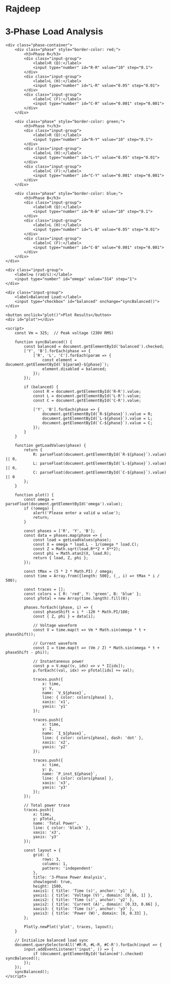 # Rajdeep
<!DOCTYPE html>
<html>
<head>
    <title>3-Phase Power Analysis</title>
    <script src="https://cdn.plot.ly/plotly-2.20.0.min.js"></script>
    <style>
        body { font-family: Arial, sans-serif; margin: 20px; }
        .phase-container { display: flex; gap: 20px; margin-bottom: 20px; }
        .phase { border: 1px solid #ccc; padding: 15px; border-radius: 5px; }
        .input-group { margin: 10px 0; }
        label { display: inline-block; width: 60px; }
        input { width: 80px; padding: 5px; }
        #plot { width: 100%; height: 1500px; }
        button { padding: 10px 20px; margin: 10px 0; }
    </style>
</head>
<body>
    <h1>3-Phase Load Analysis</h1>
    
    <div class="phase-container">
        <div class="phase" style="border-color: red;">
            <h3>Phase R</h3>
            <div class="input-group">
                <label>R (Ω):</label>
                <input type="number" id="R-R" value="10" step="0.1">
            </div>
            <div class="input-group">
                <label>L (H):</label>
                <input type="number" id="L-R" value="0.05" step="0.01">
            </div>
            <div class="input-group">
                <label>C (F):</label>
                <input type="number" id="C-R" value="0.001" step="0.001">
            </div>
        </div>
        
        <div class="phase" style="border-color: green;">
            <h3>Phase Y</h3>
            <div class="input-group">
                <label>R (Ω):</label>
                <input type="number" id="R-Y" value="10" step="0.1">
            </div>
            <div class="input-group">
                <label>L (H):</label>
                <input type="number" id="L-Y" value="0.05" step="0.01">
            </div>
            <div class="input-group">
                <label>C (F):</label>
                <input type="number" id="C-Y" value="0.001" step="0.001">
            </div>
        </div>
        
        <div class="phase" style="border-color: blue;">
            <h3>Phase B</h3>
            <div class="input-group">
                <label>R (Ω):</label>
                <input type="number" id="R-B" value="10" step="0.1">
            </div>
            <div class="input-group">
                <label>L (H):</label>
                <input type="number" id="L-B" value="0.05" step="0.01">
            </div>
            <div class="input-group">
                <label>C (F):</label>
                <input type="number" id="C-B" value="0.001" step="0.001">
            </div>
        </div>
    </div>

    <div class="input-group">
        <label>ω (rad/s):</label>
        <input type="number" id="omega" value="314" step="1">
    </div>
    
    <div class="input-group">
        <label>Balanced Load:</label>
        <input type="checkbox" id="balanced" onchange="syncBalanced()">
    </div>
    
    <button onclick="plot()">Plot Results</button>
    <div id="plot"></div>

    <script>
        const Vm = 325;  // Peak voltage (230V RMS)
        
        function syncBalanced() {
            const balanced = document.getElementById('balanced').checked;
            ['Y', 'B'].forEach(phase => {
                ['R', 'L', 'C'].forEach(param => {
                    const element = document.getElementById(`${param}-${phase}`);
                    element.disabled = balanced;
                });
            });

            if (balanced) {
                const R = document.getElementById('R-R').value;
                const L = document.getElementById('L-R').value;
                const C = document.getElementById('C-R').value;
                
                ['Y', 'B'].forEach(phase => {
                    document.getElementById(`R-${phase}`).value = R;
                    document.getElementById(`L-${phase}`).value = L;
                    document.getElementById(`C-${phase}`).value = C;
                });
            }
        }

        function getLoadValues(phase) {
            return {
                R: parseFloat(document.getElementById(`R-${phase}`).value) || 0,
                L: parseFloat(document.getElementById(`L-${phase}`).value) || 0,
                C: parseFloat(document.getElementById(`C-${phase}`).value) || 0
            };
        }

        function plot() {
            const omega = parseFloat(document.getElementById('omega').value);
            if (!omega) {
                alert('Please enter a valid ω value');
                return;
            }

            const phases = ['R', 'Y', 'B'];
            const data = phases.map(phase => {
                const load = getLoadValues(phase);
                const X = omega * load.L - 1/(omega * load.C);
                const Z = Math.sqrt(load.R**2 + X**2);
                const phi = Math.atan2(X, load.R);
                return { load, Z, phi };
            });

            const tMax = (5 * 2 * Math.PI) / omega;
            const time = Array.from({length: 500}, (_, i) => tMax * i / 500);

            const traces = [];
            const colors = { R: 'red', Y: 'green', B: 'blue' };
            const pTotal = new Array(time.length).fill(0);

            phases.forEach((phase, i) => {
                const phaseShift = i * -120 * Math.PI/180;
                const { Z, phi } = data[i];
                
                // Voltage waveform
                const V = time.map(t => Vm * Math.sin(omega * t + phaseShift));
                
                // Current waveform
                const I = time.map(t => (Vm / Z) * Math.sin(omega * t + phaseShift - phi));
                
                // Instantaneous power
                const p = V.map((v, idx) => v * I[idx]);
                p.forEach((val, idx) => pTotal[idx] += val);

                traces.push({
                    x: time,
                    y: V,
                    name: `V_${phase}`,
                    line: { color: colors[phase] },
                    xaxis: 'x1',
                    yaxis: 'y1'
                });

                traces.push({
                    x: time,
                    y: I,
                    name: `I_${phase}`,
                    line: { color: colors[phase], dash: 'dot' },
                    xaxis: 'x2',
                    yaxis: 'y2'
                });

                traces.push({
                    x: time,
                    y: p,
                    name: `P_inst_${phase}`,
                    line: { color: colors[phase] },
                    xaxis: 'x3',
                    yaxis: 'y3'
                });
            });

            // Total power trace
            traces.push({
                x: time,
                y: pTotal,
                name: 'Total Power',
                line: { color: 'black' },
                xaxis: 'x3',
                yaxis: 'y3'
            });

            const layout = {
                grid: {
                    rows: 3,
                    columns: 1,
                    pattern: 'independent'
                },
                title: '3-Phase Power Analysis',
                showlegend: true,
                height: 1500,
                xaxis1: { title: 'Time (s)', anchor: 'y1' },
                yaxis1: { title: 'Voltage (V)', domain: [0.66, 1] },
                xaxis2: { title: 'Time (s)', anchor: 'y2' },
                yaxis2: { title: 'Current (A)', domain: [0.33, 0.66] },
                xaxis3: { title: 'Time (s)', anchor: 'y3' },
                yaxis3: { title: 'Power (W)', domain: [0, 0.33] },
            };

            Plotly.newPlot('plot', traces, layout);
        }

        // Initialize balanced load sync
        document.querySelectorAll('#R-R, #L-R, #C-R').forEach(input => {
            input.addEventListener('input', () => {
                if (document.getElementById('balanced').checked) syncBalanced();
            });
        });
        syncBalanced();
    </script>
</body>
</html>
